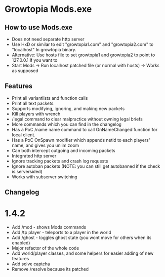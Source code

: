 # Growtopia Mods.exe


## How to use Mods.exe
* Does not need separate http server
* Use HxD or similar to edit "growtopia1.com" and "growtopia2.com" to "localhost" In growtopia binary.
* Alternative: Use hosts file to set growtopia1 and growtopia2 to point to 127.0.0.1 if you want to
* Start Mods -> Run localhost patched file (or normal with hosts) -> Works as supposed

## Features
* Print all variantlists and function calls
* Print all text packets
* Supports modifying, ignoring, and making new packets
* Kill players with wrench
* /legal command to clear malpractice without owning legal briefs
* More commands which you can find in the changelog
* Has a PoC /name name command to call OnNameChanged function for local client.
* Has a PoC OnSpawn modifier which appends netid to each players' name, and gives you unlim zoom
* Can both intercept outgoing and incoming packets
* Integrated http server
* Ignore tracking packets and crash log requests
* Ignore autoban packets (NOTE: you can still get autobanned if the check is serversided)
* Works with subserver switching

## Changelog
# 1.4.2
* Add /mod - shows Mods commands
* Add /tp player - teleports to a player in the world
* Add /ghost - toggles ghost state (you wont move for others when its enabled)
* Major refactor of the whole code
* Add world/player classes, and some helpers for easier adding of new features
* Add solve captcha
* Remove /resolve because its patched


